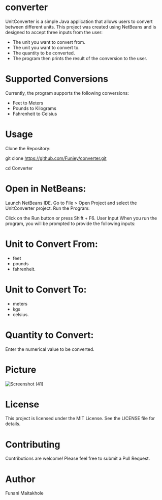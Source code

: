 # converter
UnitConverter is a simple Java application that allows users to convert between different units. This project was created using NetBeans and is designed to accept three inputs from the user:

* The unit you want to convert from.
* The unit you want to convert to.
* The quantity to be converted.
* The program then prints the result of the conversion to the user.

# Supported Conversions
Currently, the program supports the following conversions:

* Feet to Meters
* Pounds to Kilograms
* Fahrenheit to Celsius

# Usage

Clone the Repository:

git clone https://github.com/Funiey/converter.git

cd Converter

# Open in NetBeans:

Launch NetBeans IDE.
Go to File > Open Project and select the UnitConverter project.
Run the Program:

Click on the Run button or press Shift + F6.
User Input
When you run the program, you will be prompted to provide the following inputs:

# Unit to Convert From:
* feet
* pounds
* fahrenheit.

# Unit to Convert To:
* meters
* kgs
* celsius.

# Quantity to Convert:
Enter the numerical value to be converted.

# Picture
![Screenshot (41)](https://github.com/user-attachments/assets/ba6bceb5-0172-485d-8775-b1bb0b320c5e)

# License
This project is licensed under the MIT License. See the LICENSE file for details.

# Contributing
Contributions are welcome! Please feel free to submit a Pull Request.

# Author
Funani Maitakhole
